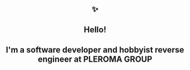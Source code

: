 <h2 align="center">✨</h1>
<h2 align="center">Hello!</h2>
<h2 align="center">I'm a software developer and hobbyist reverse engineer at PLEROMA GROUP</h2>
<!--
**miracyb/miracyb** is a ✨ _special_ ✨ repository because its `README.md` (this file) appears on your GitHub profile.

Here are some ideas to get you started:

- 🔭 I’m currently working on ...
- 🌱 I’m currently learning ...
- 👯 I’m looking to collaborate on ...
- 🤔 I’m looking for help with ...
- 💬 Ask me about ...
- 📫 How to reach me: ...
- 😄 Pronouns: ...
- ⚡ Fun fact: ...
-->

